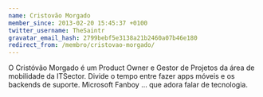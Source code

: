 ```yaml
---
name: Cristovão Morgado
member_since: 2013-02-20 15:45:37 +0100
twitter_username: TheSaintr
gravatar_email_hash: 2799bebf5e3138a21b2460a07b46e180
redirect_from: /membro/cristovao-morgado/
---
```

O Cristóvão Morgado é um Product Owner e Gestor de Projetos da área de mobilidade da ITSector. Divide o tempo entre fazer apps móveis e os backends de suporte. Microsoft Fanboy ... que adora falar de tecnologia.

